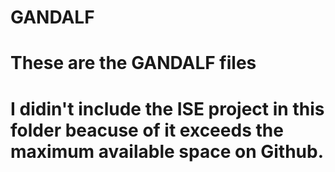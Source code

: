 # GANDALF
# These are the GANDALF files
# I didin't include the ISE project in this folder beacuse of it exceeds the maximum available space on Github.

